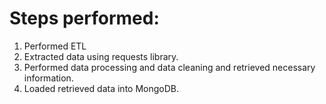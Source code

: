 Steps performed:
=====================
1. Performed ETL
2. Extracted data using requests library.
3. Performed data processing and data cleaning and retrieved necessary information.
4. Loaded retrieved data into MongoDB.

